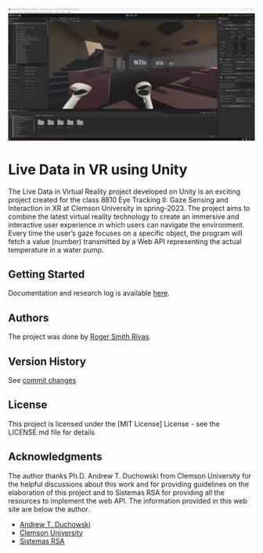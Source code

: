 ![alt text](https://github.com/RogerSmithR/Live-Data-in-VR/blob/a4540744c2b5b9e1f7c3c4b5f5de14a76d47531f/docs/assets/img/project-running-unity.png?raw=true)

# Live Data in VR using Unity
The Live Data in Virtual Reality project developed on Unity is an exciting project created for the class 8810 Eye Tracking II: Gaze Sensing and Interaction in XR at Clemson University in spring-2023. The project aims to combine the latest virtual reality technology to create an immersive and interactive user experience in which users can navigate the environment. Every time the user’s gaze focuses on a specific object, the program will fetch a value (number) transmitted by a Web API representing the actual temperature in a water pump.

## Getting Started
Documentation and research log is available [here](https://rogersmithr.github.io/Live-Data-in-VR/index.html).

## Authors
The project was done by [Roger Smith Rivas](https://www.linkedin.com/in/rogersmithr/).

## Version History
See [commit changes](https://github.com/RogerSmithR/Live-Data-in-VR/commits/main/README.md)

## License

This project is licensed under the [MIT License] License - see the LICENSE.md file for details

## Acknowledgments
The author thanks Ph.D. Andrew T. Duchowski from Clemson University for the helpful discussions about this work and for providing guidelines on the elaboration of this project and to Sistemas RSA for providing all the resources to implement the web API. The information provided in this web site are below the author.

* [Andrew T. Duchowski](http://andrewd.ces.clemson.edu/)
* [Clemson University](https://www.clemson.edu/)
* [Sistemas RSA](https://sistemasrsa.com/)
